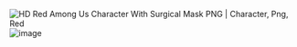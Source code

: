 <img src="https://i.pinimg.com/originals/37/37/c7/3737c76f131307fe7c70edd6ef7de359.png" alt="HD Red Among Us Character With Surgical Mask PNG | Character, Png, Red"/>![image](https://user-images.githubusercontent.com/94129370/163226438-acf07245-8159-4eaf-a261-7d7345d36dc1.png)
